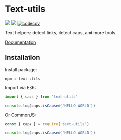 # Text-utils

![](https://img.shields.io/github/workflow/status/Satont/text-utils/Build%20Project/master) ![](https://img.shields.io/github/workflow/status/Satont/text-utils/Test%20Project/master?label=tests) [![codecov](https://codecov.io/gh/Satont/text-utils/branch/main/graph/badge.svg?token=ABFL6BTPXK)]()

Text helpers: detect links, detect caps, and more tools.

[Documentation](https://satont.github.io/text-utils/)

## Installation

Install package:

```shell
npm i text-utils
```

Import via ES6:

```typescript
import { caps } from 'text-utils'

console.log(caps.isCapsed('HELLO WORLD'))
```

Or CommonJS:
```js
const { caps } = require('text-utils')

console.log(caps.isCapsed('HELLO WORLD'))
```


